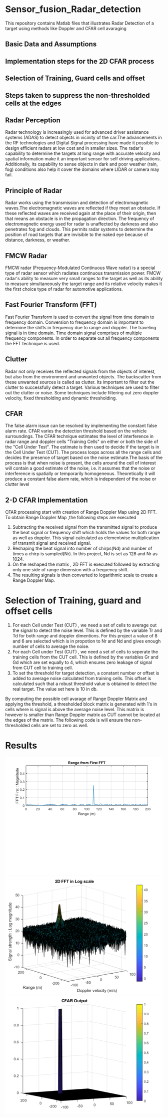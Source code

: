 # Sensor_fusion_Radar_detection
This repository contains Matlab files that illustrates Radar Detection of a target using methods like Doppler and CFAR cell avaraging

## Basic Data and Assumptions
## Implementation steps for the 2D CFAR process
## Selection of Training, Guard cells and offset
## Steps taken to suppress the non-thresholded cells at the edges

## Radar Perception
Radar technology is increasingly used for advanced driver assistance systems (ADAS) to detect objects in vicinity of the car.The advancements in the RF technologies and Digital Signal processing have made it possible to design efficient radars at low cost and in smaller sizes. The radar's capability to determine the targets at long range with accurate velocity and spatial information make it an important sensor for self driving applications. Additionally, its capability to sense objects in dark and poor weather (rain, fog) conditions also help it cover the domains where LIDAR or camera may fail. 

## Principle of Radar
Radar works using the transmission and detection of electromagnetic waves.The electromagnetic waves are reflected if they meet an obstacle. If these reflected waves are received again at the place of their origin, then that means an obstacle is in the propagation direction.
The frequency of electromagnetic energy used for radar is unaffected by darkness and also penetrates fog and clouds. This permits radar systems to determine the position of road targets that are invisible to the naked eye because of distance, darkness, or weather.
## FMCW Radar
FMCW radar (Frequency-Modulated Continuous Wave radar) is a special type of radar sensor which radiates continuous transmission power. FMCW radar's ability to measure very small ranges to the target as well as its ability to measure simultaneously the target range and its relative velocity makes it the first choice type of radar for automotive applications.
## Fast Fourier Transform (FFT)
Fast Fourier Transform is used to convert the signal from time domain to frequency domain. Conversion to frequency domain is important to determine the shifts in frequency due to range and doppler. The traveling signal is in time domain. Time domain signal comprises of multiple frequency components. In order to separate out all frequency components the FFT technique is used.
## Clutter
Radar not only receives the reflected signals from the objects of interest, but also from the environment and unwanted objects. The backscatter from these unwanted sources is called as clutter. Its important to filter out the clutter to successfully detect a target. Various techniques are used to filter out the clutter or noise. Some techniques include filtering out zero doppler velocity, fixed thresholding and dynamic thresholding.
## CFAR 
The false alarm issue can be resolved by implementing the constant false alarm rate. CFAR varies the detection threshold based on the vehicle surroundings. The CFAR technique estimates the level of interference in radar range and doppler cells "Training Cells" on either or both the side of the "Cell Under Test". The estimate is then used to decide if the target is in the Cell Under Test (CUT).
The process loops across all the range cells and decides the presence of target based on the noise estimate.The basis of the process is that when noise is present, the cells around the cell of interest will contain a good estimate of the noise, i.e. it assumes that the noise or interference is spatially or temporarily homogeneous. Theoretically it will produce a constant false alarm rate, which is independent of the noise or clutter level
## 2-D CFAR Implementation 
CFAR processing start with creation of Range Doppler Map using 2D FFT. To obtain Range Doppler Map ,the following steps are executed
1. Subtracting the received signal  from the transmitted signal to produce the beat signal or frequency shift which holds the values for both range as well as doppler.  This signal calculated as elementwise multiplication of transmit signal and received signal.
2. Reshaping the beat signal into number of chirps(Nd) and number of times a chirp is sampled(Nr). In this project, Nd is set as 128 and Nr as 1024.
3. On the reshaped the matrix , 2D FFT is executed followed by extracting only one side of range dimension with a frequency shift.
4. The resulting signals is then converted to logarithmic scale to create a Range Doppler Map.

# Selection of Training, guard and offset cells
1. For each Cell under Test (CUT) , we need a set of cells to average out the signal to detect the noise level. This is defined by the variable Tr and Td for both range and doppler dimentions. For this project a value of 8 and 6 are selected which is in propotion to Nr and Nd and gives enough number of cells to average the noise.
2. For each Cell under Test (CUT) , we need a set of cells to seperate the training cells from the CUT cell. This is defined by the variables Gr and Gd which are set equally to 4, which ensures zero leakage of signal from CUT cell to training cell.
3. To set the threshold for target detection, a constant number or offset is added to average noise calculated from training cells. This offset is calculated such that a robust threshold value is obtained to detect the real target. The value set here is 10 in db.

By computing the possible cell avarage of Range Doppler Matrix and applying the threshold, a thresholded block matrix is generated with 1's in cells where is signal is above the average noise level. This matrix is however is smaller than Range Doppler matrix as CUT cannot be located at the edges of the matrix. The following code is will ensure the non-thresholded cells are set to zero as well.

# Results

![test](https://github.com/mdevana/Sensor_fusion_Radar_detection/blob/main/Images/FFT1_image.png)
![test](https://github.com/mdevana/Sensor_fusion_Radar_detection/blob/main/Images/FFt2_image.png)
![test](https://github.com/mdevana/Sensor_fusion_Radar_detection/blob/main/Images/Cfar_image.png)
